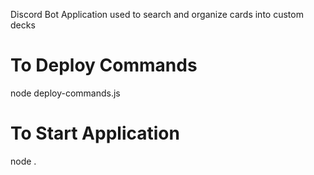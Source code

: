 Discord Bot Application used to search and organize cards into custom decks

# To Deploy Commands
node deploy-commands.js

# To Start Application
node .